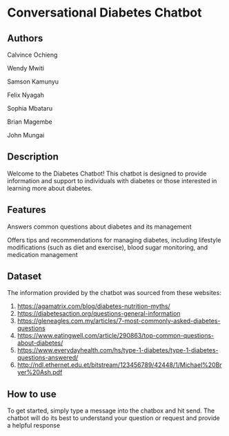 # Conversational Diabetes Chatbot
## Authors
Calvince Ochieng

Wendy Mwiti

Samson Kamunyu

Felix Nyagah

Sophia Mbataru

Brian Magembe

John Mungai

## Description
Welcome to the Diabetes Chatbot! This chatbot is designed to provide information and support to individuals with diabetes or those interested in learning more about diabetes.

## Features
Answers common questions about diabetes and its management

Offers tips and recommendations for managing diabetes, including lifestyle modifications (such as diet and exercise), blood sugar monitoring, and medication management

## Dataset
The information provided by the chatbot was sourced from these websites:
1. https://agamatrix.com/blog/diabetes-nutrition-myths/
2. https://diabetesaction.org/questions-general-information
3. https://gleneagles.com.my/articles/7-most-commonly-asked-diabetes-questions
4. https://www.eatingwell.com/article/290863/top-common-questions-about-diabetes/
5. https://www.everydayhealth.com/hs/type-1-diabetes/type-1-diabetes-questions-answered/
6. http://ndl.ethernet.edu.et/bitstream/123456789/42448/1/Michael%20Bryer%20Ash.pdf

## How to use
To get started, simply type a message into the chatbox and hit send. The chatbot will do its best to understand your question or request and provide a helpful response
